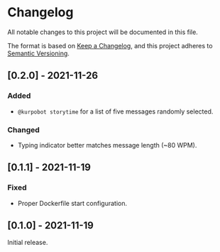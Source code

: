 # Changelog

All notable changes to this project will be documented in this file.

The format is based on [Keep a Changelog](https://keepachangelog.com/en/1.0.0/),
and this project adheres to [Semantic Versioning](https://semver.org/spec/v2.0.0.html).

## [0.2.0] - 2021-11-26

### Added

- `@kurpobot storytime` for a list of five messages randomly selected.

### Changed

- Typing indicator better matches message length (~80 WPM).

## [0.1.1] - 2021-11-19

### Fixed

- Proper Dockerfile start configuration.

## [0.1.0] - 2021-11-19

Initial release.
